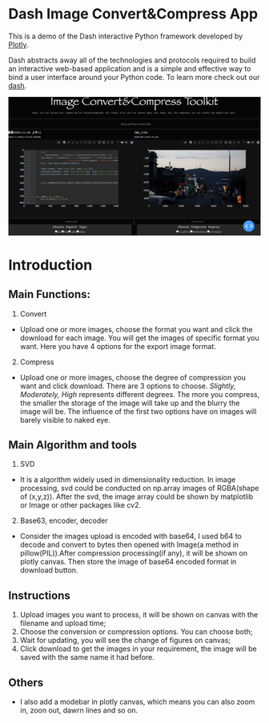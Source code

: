 # Dash Image Convert&Compress App
This is a demo of the Dash interactive Python framework developed by [Plotly](https://plot.ly/).

Dash abstracts away all of the technologies and protocols required to build an interactive web-based application and is a simple and effective way to bind a user interface around your Python code. To learn more check out our [dash](https://plot.ly/dash).

![screenshot](https://github.com/Sweetshark/dash-image-CC-app/blob/main/images/screenshot.png)

# Introduction
## Main Functions:
1. Convert
- Upload one or more images, choose the format you want and click the download for each image. You will get the images of specific format you want. Here you have 4 options for the export image format.
2. Compress
-  Upload one or more images, choose the degree of compression you want and click download. There are 3 options to choose. *Slightly, Moderately, High* represents different degrees. The more you compress, the smaller the storage of the image will take up and the blurry the image will be. The influence of the first two options have on images will barely visible to naked eye.

## Main Algorithm and tools
1. SVD 
- It is a algorithm widely used in dimensionality reduction. In image processing, svd could be conducted on np.array images of RGBA(shape of (x,y,z)). After the svd, the image array could be shown by matplotlib or Image or other packages like cv2.
2. Base63, encoder, decoder
- Consider the images upload is encoded with base64, I used b64 to decode and convert to bytes then opened with Image(a method in pillow(PIL)).After compression processing(if any), it will be shown on plotly canvas. Then store the image of base64 encoded format in download button.

## Instructions
1. Upload images you want to process, it will be shown on canvas with the filename and upload time;
2. Choose the conversion or compression options. You can choose both;
3. Wait for updating, you will see the change of figures on canvas;
4. Click download to get the images in your requirement, the image will be saved with the same name it had before.

## Others
- I also add a modebar in plotly canvas, which means you can also zoom in, zoon out, dawrn lines and so on.
